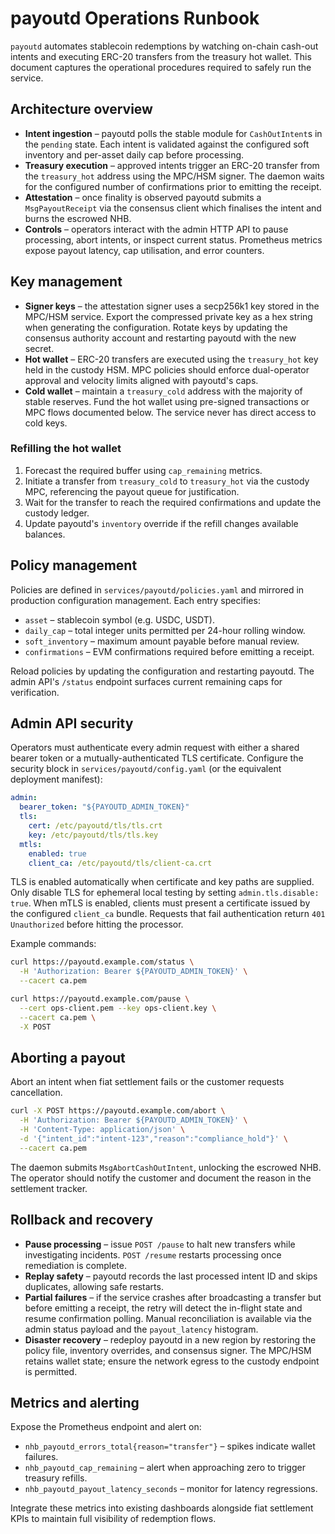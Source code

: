 # payoutd Operations Runbook

`payoutd` automates stablecoin redemptions by watching on-chain cash-out intents and
executing ERC-20 transfers from the treasury hot wallet. This document captures the
operational procedures required to safely run the service.

## Architecture overview

* **Intent ingestion** – payoutd polls the stable module for `CashOutIntent`s in the
  `pending` state. Each intent is validated against the configured soft inventory and
  per-asset daily cap before processing.
* **Treasury execution** – approved intents trigger an ERC-20 transfer from the
  `treasury_hot` address using the MPC/HSM signer. The daemon waits for the configured
  number of confirmations prior to emitting the receipt.
* **Attestation** – once finality is observed payoutd submits a `MsgPayoutReceipt`
  via the consensus client which finalises the intent and burns the escrowed NHB.
* **Controls** – operators interact with the admin HTTP API to pause processing,
  abort intents, or inspect current status. Prometheus metrics expose payout latency,
  cap utilisation, and error counters.

## Key management

* **Signer keys** – the attestation signer uses a secp256k1 key stored in the MPC/HSM
  service. Export the compressed private key as a hex string when generating the
  configuration. Rotate keys by updating the consensus authority account and restarting
  payoutd with the new secret.
* **Hot wallet** – ERC-20 transfers are executed using the `treasury_hot` key held in
  the custody HSM. MPC policies should enforce dual-operator approval and velocity
  limits aligned with payoutd's caps.
* **Cold wallet** – maintain a `treasury_cold` address with the majority of stable
  reserves. Fund the hot wallet using pre-signed transactions or MPC flows documented
  below. The service never has direct access to cold keys.

### Refilling the hot wallet

1. Forecast the required buffer using `cap_remaining` metrics.
2. Initiate a transfer from `treasury_cold` to `treasury_hot` via the custody MPC,
   referencing the payout queue for justification.
3. Wait for the transfer to reach the required confirmations and update the custody
   ledger.
4. Update payoutd's `inventory` override if the refill changes available balances.

## Policy management

Policies are defined in `services/payoutd/policies.yaml` and mirrored in production
configuration management. Each entry specifies:

* `asset` – stablecoin symbol (e.g. USDC, USDT).
* `daily_cap` – total integer units permitted per 24-hour rolling window.
* `soft_inventory` – maximum amount payable before manual review.
* `confirmations` – EVM confirmations required before emitting a receipt.

Reload policies by updating the configuration and restarting payoutd. The admin API's
`/status` endpoint surfaces current remaining caps for verification.

## Admin API security

Operators must authenticate every admin request with either a shared bearer token or a mutually-authenticated TLS
certificate. Configure the security block in `services/payoutd/config.yaml` (or the equivalent deployment manifest):

```yaml
admin:
  bearer_token: "${PAYOUTD_ADMIN_TOKEN}"
  tls:
    cert: /etc/payoutd/tls/tls.crt
    key: /etc/payoutd/tls/tls.key
  mtls:
    enabled: true
    client_ca: /etc/payoutd/tls/client-ca.crt
```

TLS is enabled automatically when certificate and key paths are supplied. Only disable TLS for ephemeral local testing by
setting `admin.tls.disable: true`. When mTLS is enabled, clients must present a certificate issued by the configured
`client_ca` bundle. Requests that fail authentication return `401 Unauthorized` before hitting the processor.

Example commands:

```bash
curl https://payoutd.example.com/status \
  -H 'Authorization: Bearer ${PAYOUTD_ADMIN_TOKEN}' \
  --cacert ca.pem
```

```bash
curl https://payoutd.example.com/pause \
  --cert ops-client.pem --key ops-client.key \
  --cacert ca.pem \
  -X POST
```

## Aborting a payout

Abort an intent when fiat settlement fails or the customer requests cancellation.

```bash
curl -X POST https://payoutd.example.com/abort \
  -H 'Authorization: Bearer ${PAYOUTD_ADMIN_TOKEN}' \
  -H 'Content-Type: application/json' \
  -d '{"intent_id":"intent-123","reason":"compliance_hold"}' \
  --cacert ca.pem
```

The daemon submits `MsgAbortCashOutIntent`, unlocking the escrowed NHB. The operator
should notify the customer and document the reason in the settlement tracker.

## Rollback and recovery

* **Pause processing** – issue `POST /pause` to halt new transfers while investigating
  incidents. `POST /resume` restarts processing once remediation is complete.
* **Replay safety** – payoutd records the last processed intent ID and skips duplicates,
  allowing safe restarts.
* **Partial failures** – if the service crashes after broadcasting a transfer but before
  emitting a receipt, the retry will detect the in-flight state and resume confirmation
  polling. Manual reconciliation is available via the admin status payload and the
  `payout_latency` histogram.
* **Disaster recovery** – redeploy payoutd in a new region by restoring the policy file,
  inventory overrides, and consensus signer. The MPC/HSM retains wallet state; ensure
  the network egress to the custody endpoint is permitted.

## Metrics and alerting

Expose the Prometheus endpoint and alert on:

* `nhb_payoutd_errors_total{reason="transfer"}` – spikes indicate wallet failures.
* `nhb_payoutd_cap_remaining` – alert when approaching zero to trigger treasury refills.
* `nhb_payoutd_payout_latency_seconds` – monitor for latency regressions.

Integrate these metrics into existing dashboards alongside fiat settlement KPIs to
maintain full visibility of redemption flows.
